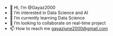 - 👋 Hi, I’m @Gayaz2000
- 👀 I’m interested in Data Science and AI
- 🌱 I’m currently learning Data Science
- 💞️ I’m looking to collaborate on real-time project
- 📫 How to reach me gayazjune2000@gmail.com


<!---
Gayaz2000/Gayaz2000 is a ✨ special ✨ repository because its `README.md` (this file) appears on your GitHub profile.
You can click the Preview link to take a look at your changes.
--->
